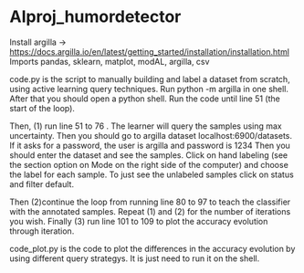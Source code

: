 # AIproj_humordetector
Install argilla -> https://docs.argilla.io/en/latest/getting_started/installation/installation.html
Imports pandas, sklearn, matplot, modAL, argilla, csv

code.py is the script to manually building and label a dataset from scratch, using active learning query techniques.
Run python -m argilla in one shell.
After that you should open a python shell. Run the code until line 51 (the start of the loop).

Then,
(1) run line 51 to 76 . The learner will query the samples using max uncertainty. Then you should go to argilla dataset 
localhost:6900/datasets. If it asks for a password, the user is argilla and password is 1234
Then you should enter the dataset and see the samples. Click on hand labeling (see the section option on Mode on the right side of the computer) 
and choose the label for each sample. To just see the unlabeled samples click on status and filter default.

Then (2)continue the loop from running line 80 to 97 to teach the classifier with the annotated samples. 
Repeat (1) and (2) for the number of iterations you wish.
Finally (3) run line 101 to 109 to plot the accuracy evolution through iteration.

code_plot.py is the code to plot the differences in the accuracy evolution by using different query strategys. It is just need to run it on the shell.
